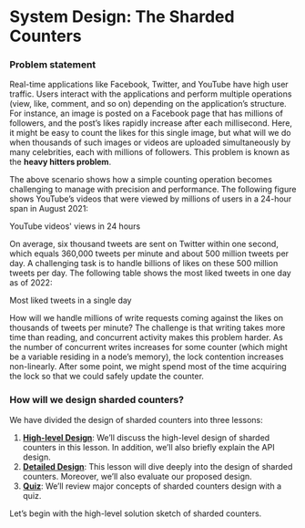 # System Design: The Sharded Counters

### Problem statement <a href="#problem-statement-0" id="problem-statement-0"></a>

Real-time applications like Facebook, Twitter, and YouTube have high user traffic. Users interact with the applications and perform multiple operations (view, like, comment, and so on) depending on the application’s structure. For instance, an image is posted on a Facebook page that has millions of followers, and the post’s likes rapidly increase after each millisecond. Here, it might be easy to count the likes for this single image, but what will we do when thousands of such images or videos are uploaded simultaneously by many celebrities, each with millions of followers. This problem is known as the **heavy hitters problem**.

The above scenario shows how a simple counting operation becomes challenging to manage with precision and performance. The following figure shows YouTube’s videos that were viewed by millions of users in a 24-hour span in August 2021:

YouTube videos' views in 24 hours

On average, six thousand tweets are sent on Twitter within one second, which equals 360,000 tweets per minute and about 500 million tweets per day. A challenging task is to handle billions of likes on these 500 million tweets per day. The following table shows the most liked tweets in one day as of 2022:

Most liked tweets in a single day

How will we handle millions of write requests coming against the likes on thousands of tweets per minute? The challenge is that writing takes more time than reading, and concurrent activity makes this problem harder. As the number of concurrent writes increases for some counter (which might be a variable residing in a node’s memory), the lock contention increases non-linearly. After some point, we might spend most of the time acquiring the lock so that we could safely update the counter.

### How will we design sharded counters? <a href="#how-will-we-design-sharded-counters-0" id="how-will-we-design-sharded-counters-0"></a>

We have divided the design of sharded counters into three lessons:

1. [**High-level Design**](https://www.educative.io/collection/page/10370001/4941429335392256/6126387596886016): We’ll discuss the high-level design of sharded counters in this lesson. In addition, we’ll also briefly explain the API design.
2. [**Detailed Design**](https://www.educative.io/collection/page/10370001/4941429335392256/5076411916484608): This lesson will dive deeply into the design of sharded counters. Moreover, we’ll also evaluate our proposed design.
3. [**Quiz**](https://www.educative.io/collection/page/10370001/4941429335392256/5659634509021184): We’ll review major concepts of sharded counters design with a quiz.

Let’s begin with the high-level solution sketch of sharded counters.

